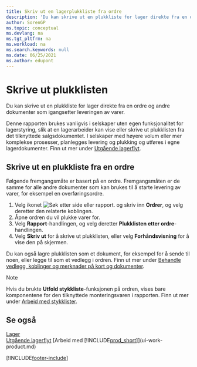 ```yaml
---
title: Skriv ut en lagerplukkliste fra ordre
description: 'Du kan skrive ut en plukkliste for lager direkte fra en ordre, salg, faktura og andre utgående salgsdokumenter.'
author: SorenGP
ms.topic: conceptual
ms.devlang: na
ms.tgt_pltfrm: na
ms.workload: na
ms.search.keywords: null
ms.date: 06/25/2021
ms.author: edupont
---
```

# <a name="print-the-picking-list"></a><a name="print-the-picking-list"></a>Skrive ut plukklisten

Du kan skrive ut en plukkliste for lager direkte fra en ordre og andre dokumenter som igangsetter leveringen av varer.

Denne rapporten brukes vanligvis i selskaper uten egen funksjonalitet for lagerstyring, slik at en lagerarbeider kan vise eller skrive ut plukklisten fra det tilknyttede salgsdokumentet. I selskaper med høyere volum eller mer komplekse prosesser, planlegges levering og plukking og utføres i egne lagerdokumenter. Finn ut mer under [Utgående lagerflyt](design-details-outbound-warehouse-flow.md).

## <a name="to-print-a-picking-list-from-a-sales-order"></a><a name="to-print-a-picking-list-from-a-sales-order"></a>Skrive ut en plukkliste fra en ordre

Følgende fremgangsmåte er basert på en ordre. Fremgangsmåten er de samme for alle andre dokumenter som kan brukes til å starte levering av varer, for eksempel en overføringsordre.

1. Velg ikonet ![Søk etter side eller rapport.](media/ui-search/search_small.png "Ikonet Søk etter side eller rapport") og skriv inn **Ordrer**, og velg deretter den relaterte koblingen.  
2. Åpne ordren du vil plukke varer for.  
3. Velg **Rapport**-handlingen, og velg deretter **Plukklisten etter ordre**-handlingen.  
4. Velg **Skriv ut** for å skrive ut plukklisten, eller velg **Forhåndsvisning** for å vise den på skjermen.

Du kan også lagre plukklisten som et dokument, for eksempel for å sende til noen, eller legge til som et vedlegg i ordren. Finn ut mer under [Behandle vedlegg, koblinger og merknader på kort og dokumenter](ui-how-add-link-to-record.md).

> [!NOTE]
> Hvis du brukte **Utfold stykkliste**-funksjonen på ordren, vises bare komponentene for den tilknyttede monteringsvaren i rapporten. Finn ut mer under [Arbeid med stykklister](inventory-how-work-BOMs.md).

## <a name="see-also"></a><a name="see-also"></a>Se også

[Lager](inventory-manage-inventory.md)  
[Utgående lagerflyt](design-details-outbound-warehouse-flow.md)
[Arbeid med [!INCLUDE[prod_short](includes/prod_short.md)]](ui-work-product.md)  

[!INCLUDE[footer-include](includes/footer-banner.md)]
